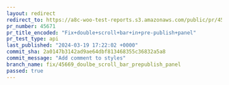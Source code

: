 ```yaml
---
layout: redirect
redirect_to: https://a8c-woo-test-reports.s3.amazonaws.com/public/pr/45671/api/index.html
pr_number: 45671
pr_title_encoded: "Fix+double+scroll+bar+in+pre-publish+panel"
pr_test_type: api
last_published: "2024-03-19 17:22:02 +0000"
commit_sha: 2a0147b3142ad9ae64dbf813468355c36832a5a8
commit_message: "Add comment to styles"
branch_name: fix/45669_doulbe_scroll_bar_prepublish_panel
passed: true
---
```

